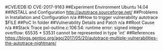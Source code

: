 #CVE/EDB ID
CVE-2017-9163
##Experiment Environment
Ubuntu 14.04
##INSTALL and Configuration
http://autotrace.sourceforge.net/
##Problems in Installation and Configuration
n/a
##How to trigger vulnerability
autotrace $FILE
##PoC
In folder
##Vulnerability Details and Patch
n/a
##Root Cause
n/a
##Stack Trace
pxl-outline.c:106:54: runtime error: signed integer overflow: 65535 * 53531 cannot be represented in type 'int'
##References
https://blogs.gentoo.org/ago/2017/05/20/autotrace-multiple-vulnerabilities-the-autotrace-nightmare/